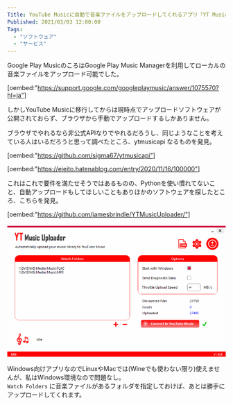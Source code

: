 ```yaml
---
Title: YouTube Musicに自動で音楽ファイルをアップロードしてくれるアプリ「YT Music Uploader」
Published: 2021/03/03 12:00:00
Tags:
  - "ソフトウェア"
  - "サービス"
---
```

Google Play MusicのころはGoogle Play Music Managerを利用してローカルの音楽ファイルをアップロード可能でした。  

<!-- more -->

[oembed:"https://support.google.com/googleplaymusic/answer/1075570?hl=ja"]



しかしYouTube Musicに移行してからは現時点でアップロードソフトウェアが公開されておらず、ブラウザから手動でアップロードするしかありません。  

ブラウザでやれるなら非公式APIなりでやれるだろうし、同じようなことを考えている人はいるだろうと思って調べたところ、ytmusicapi なるものを発見。  

[oembed:"https://github.com/sigma67/ytmusicapi"]

[oembed:"https://eieito.hatenablog.com/entry/2020/11/16/100000"]

これはこれで要件を満たせそうではあるものの、Pythonを使い慣れてないこと、自動アップロードもしてほしいこともありほかのソフトウェアを探したところ、こちらを発見。  

[oembed:"https://github.com/jamesbrindle/YTMusicUploader/"]

![](20210303003326.png) 

Windows向けアプリなのでLinuxやMacでは(Wineでも使わない限り)使えませんが、私はWindows環境なので問題なし。  
`Watch Folders` に音楽ファイルがあるフォルダを指定しておけば、あとは勝手にアップロードしてくれます。  

